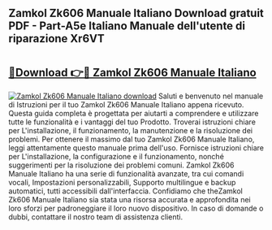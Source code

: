 ## Zamkol Zk606 Manuale Italiano Download gratuit PDF - Part-A5e Italiano Manuale dell'utente di riparazione Xr6VT

# <h2><a href="http://dfg9ixb.blite.top/?on=Zamkol+Zk606+Manuale+Italiano">🔗Download 👉🔴 Zamkol Zk606 Manuale Italiano</a></h2>

[![Zamkol Zk606 Manuale Italiano download](https://i.imgur.com/lujVjoI.png)](http://dfg9ixb.blite.top/?on=Zamkol+Zk606+Manuale+Italiano)
Saluti e benvenuto nel manuale di Istruzioni per il tuo Zamkol Zk606 Manuale Italiano appena ricevuto. Questa guida completa è progettata per aiutarti a comprendere e utilizzare tutte le funzionalità e i vantaggi del tuo Prodotto. Troverai istruzioni chiare per L'installazione, il funzionamento, la manutenzione e la risoluzione dei problemi. Per ottenere il massimo dal tuo Zamkol Zk606 Manuale Italiano, leggi attentamente questo manuale prima dell'uso. Fornisce istruzioni chiare per L'installazione, la configurazione e il funzionamento, nonché suggerimenti per la risoluzione dei problemi comuni. Zamkol Zk606 Manuale Italiano ha una serie di funzionalità avanzate, tra cui comandi vocali, Impostazioni personalizzabili, Supporto multilingue e backup automatici, tutti accessibili dall'interfaccia. Confidiamo che theZamkol Zk606 Manuale Italiano sia stata una risorsa accurata e approfondita nei loro sforzi per padroneggiare il loro nuovo dispositivo. In caso di domande o dubbi, contattare il nostro team di assistenza clienti.
